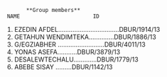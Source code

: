            **Group members**
     NAME                       ID

1. EZEDIN AFDEL……………………….......DBUR/1914/13
2. GETAHUN WENDIMTEKA......……..DBUR/1886/13
3. G/EGZIABHER .........……………..DBUR/4011/13
4. YONAS ASEFA...........DBUR/3879/13
5. DESALEWTECHALU.............DBUR/1779/13
6. ABEBE SISAY .........DBUR/1142/13

